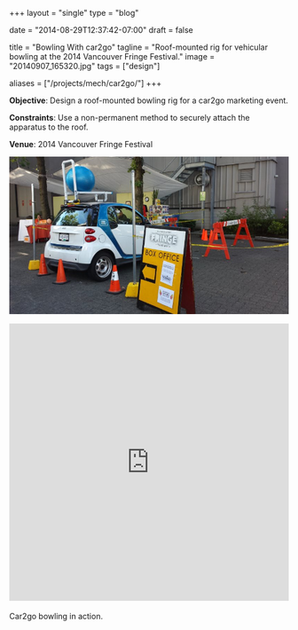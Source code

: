 +++
layout =    "single"
type =      "blog"

date = "2014-08-29T12:37:42-07:00"
draft =     false

title = "Bowling With car2go"
tagline = "Roof-mounted rig for vehicular bowling at the 2014 Vancouver Fringe Festival."
image =     "20140907_165320.jpg"
tags =      ["design"]

aliases =   ["/projects/mech/car2go/"]
+++

<p><strong>Objective</strong>: Design a roof-mounted bowling rig for a car2go marketing event.</p>

<p><strong>Constraints</strong>: Use a non-permanent method to securely attach the apparatus to the roof.</p>

<p><strong>Venue</strong>: 2014 Vancouver Fringe Festival</p>

![Bowling rig set up and ready to roll.](20140907_165320.jpg)

<div style='position:relative;padding-bottom:505px'><iframe src='https://gfycat.com/ifr/VastFoolishJaeger' frameborder='0' scrolling='no' width='100%' height='500px' style='position:absolute;top:0;left:0;' allowfullscreen></iframe></div>
<p class="caption">Car2go bowling in action.</p>
